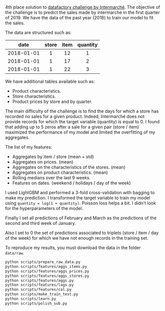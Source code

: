 4th place solution to [datafactory challenge by Intermarché](https://challenge.datafactory-intermarche.fr/fr/challenge/1/details). The objective of the challenge is to predict the sales made by intermarche in the first quarter of 2019. We have the data of the past year (2018) to train our model to fit the sales.

The data are structured such as:

|    date    | store | item | quantity |
|:----------:|:-----:|:----:|:--------:|
| 2018-01-01 |   1   |  12  |     1    |
| 2018-01-01 |   1   |  17  |     2    |
| 2018-01-01 |   1   |  22  |     3    |


We have additional tables available such as:

- Product characteristics.
- Store characteristics.
- Product prices by store and by quarter.

The main difficulty of the challenge is to find the days for which a store has recorded no sales for a given product.
Indeed, Intermarché does not provide records for which the target variable (quantity) is equal to 0. I found that adding up to 5 zeros after a sale for a given pair (store / item) maximized the performance of my model and limited the overfitting of my aggregates.

The list of my features:

- Aggregates by item / store (mean + std)
- Aggregates on prices. (mean)
- Aggregates on the characteristics of the stores. (mean)
- Aggregates on product characteristics. (mean)
- Rolling medians over the last 9 weeks.
- Features on dates. (weekend / holidays / day of the week)

I used LightGBM and performed a 3-fold cross-validation with bagging to make my prediction. I transformed the target variable to train my model using `quantity = log(1 + quantity)`. Poisson loss helps a bit. I didn't look for the hyperparameters of the model.

Finally I set all predictions of February and March as the predictions of the second and third week of January.

Also I set to 0 the set of predictions associated to triplets (store / item / day of the week) for which we have not enough records in the training set. 

To reproduce my results, you must download the data in the folder `data/raw`.

```sh
python scripts/prepare_raw_data.py
python scripts/features/aggs_items.py
python scripts/features/aggs_prices.py
python scripts/features/aggs_stores.py
python scripts/features/aggs.py 
python scripts/features/lags.py
python scripts/features/cal.py 
python scripts/make_train_test.py
python scripts/learn.py
python scripts/polish_sub.py
```
